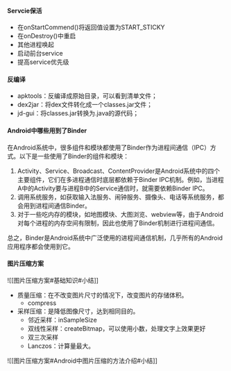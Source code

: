 
#### Servcie保活

- 在onStartCommend()将返回值设置为START_STICKY
- 在onDestroy()中重启
- 其他进程唤起
- 启动前台service
- 提高service优先级

#### 反编译

- apktools：反编译成原始目录，可以看到清单文件；
- dex2jar：将dex文件转化成一个classes.jar文件；
- jd-gui：将classes.jar转换为.java的源代码；

#### Android中哪些用到了Binder

在Android系统中，很多组件和模块都使用了Binder作为进程间通信（IPC）方式。以下是一些使用了Binder的组件和模块：

1. Activity、Service、Broadcast、ContentProvider是Android系统中的四个主要组件，它们在多进程通信时底层都依赖于Binder IPC机制。例如，当进程A中的Activity要与进程B中的Service通信时，就需要依赖Binder IPC。
2. 调用系统服务，如获取输入法服务、闹钟服务、摄像头、电话等系统服务，都会用到进程间通信Binder。
3. 对于一些吃内存的模块，如地图模块、大图浏览、webview等，由于Android对每个进程的内存空间有限制，因此也使用了Binder机制进行进程间通信。

总之，Binder是Android系统中广泛使用的进程间通信机制，几乎所有的Android应用程序都会使用到它。

#### 图片压缩方案

![[图片压缩方案#基础知识#小结]]

- 质量压缩：在不改变图片尺寸的情况下，改变图片的存储体积。
	- compress
- 采样压缩：是降低图像尺寸，达到相同目的。
	- 邻近采样：inSampleSize
	- 双线性采样：createBitmap，可以使用小数，处理文字上效果更好
	- 双三次采样
	- Lanczos：计算量最大。


![[图片压缩方案#Android中图片压缩的方法介绍#小结]]